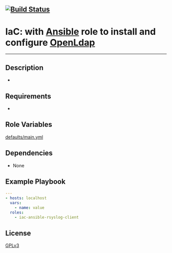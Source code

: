 [![Build Status](https://travis-ci.org/wluisaraujo/iac-ansible-rsyslog-client.svg?branch=master)](https://travis-ci.org/wluisaraujo/iac-ansible-rsyslog-client)
---
# IaC: with [Ansible](https://www.ansible) role to install and configure [OpenLdap](https://www.rsyslog.com/)
------------

Description
------------
 *

Requirements
------------

 *

Role Variables
--------------

[defaults/main.yml](defaults/main.yml)

Dependencies
------------

* None

Example Playbook
----------------
```yaml
---
- hosts: localhost
  vars:
    - name: value
  roles:
    - iac-ansible-rsyslog-client
```

License
-------

[GPLv3](https://www.gnu.org/licenses/gpl-3.0.pt-br.html)
